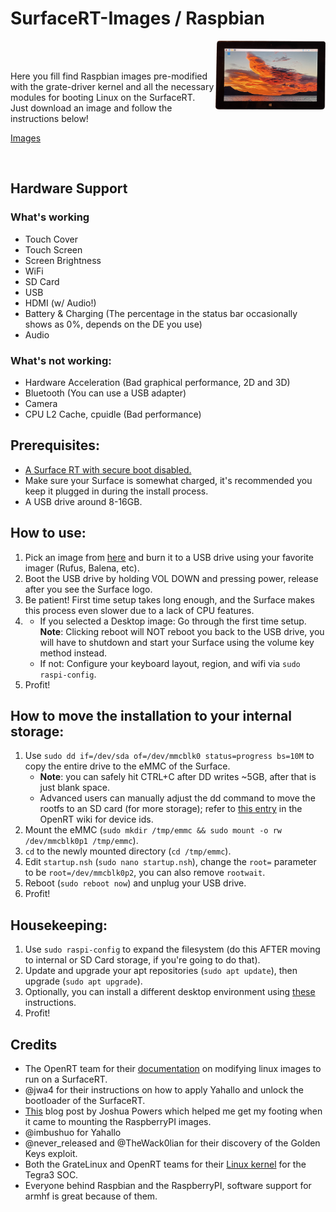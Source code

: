 # SurfaceRT-Images / Raspbian

<img width="35%" align="right" src="https://raw.githubusercontent.com/e3ndr/SurfaceRT-Images/main/Pictures/Raspbian.png" />

<br />
<br />

Here you fill find Raspbian images pre-modified with the grate-driver kernel and all the necessary modules for booting Linux on the SurfaceRT.  
Just download an image and follow the instructions below!

[Images](https://mega.nz/folder/ohZzDBJY#W2iOMkD2W_QcMloeyBYnTA)

<br />

## Hardware Support

### What's working

-   Touch Cover
-   Touch Screen
-   Screen Brightness
-   WiFi
-   SD Card
-   USB
-   HDMI (w/ Audio!)
-   Battery & Charging (The percentage in the status bar occasionally shows as 0%, depends on the DE you use)
-   Audio

### What's not working:

-   Hardware Acceleration (Bad graphical performance, 2D and 3D)
-   Bluetooth (You can use a USB adapter)
-   Camera
-   CPU L2 Cache, cpuidle (Bad performance)

## Prerequisites:

-   [A Surface RT with secure boot disabled.](https://jwa4.gitbook.io/windows/jailbreaks/golden-keys-longhorn)
-   Make sure your Surface is somewhat charged, it's recommended you keep it plugged in during the install process.
-   A USB drive around 8-16GB.

## How to use:

1. Pick an image from [here](https://mega.nz/folder/ohZzDBJY#W2iOMkD2W_QcMloeyBYnTA) and burn it to a USB drive using your favorite imager (Rufus, Balena, etc).
2. Boot the USB drive by holding VOL DOWN and pressing power, release after you see the Surface logo.
3. Be patient! First time setup takes long enough, and the Surface makes this process even slower due to a lack of CPU features.
4.  - If you selected a Desktop image: Go through the first time setup. **Note**: Clicking reboot will NOT reboot you back to the USB drive, you will have to shutdown and start your Surface using the volume key method instead.
    - If not: Configure your keyboard layout, region, and wifi via `sudo raspi-config`.
5. Profit!

## How to move the installation to your internal storage:

1. Use `sudo dd if=/dev/sda of=/dev/mmcblk0 status=progress bs=10M` to copy the entire drive to the eMMC of the Surface.
    - **Note**: you can safely hit CTRL+C after DD writes ~5GB, after that is just blank space.
    - Advanced users can manually adjust the dd command to move the rootfs to an SD card (for more storage); refer to [this entry](https://openrt.gitbook.io/open-surfacert/surface-rt/linux/booting/kernel-parameters#root) in the OpenRT wiki for device ids.
2. Mount the eMMC (`sudo mkdir /tmp/emmc && sudo mount -o rw /dev/mmcblk0p1 /tmp/emmc`).
3. `cd` to the newly mounted directory (`cd /tmp/emmc`).
4. Edit `startup.nsh` (`sudo nano startup.nsh`), change the `root=` parameter to be `root=/dev/mmcblk0p2`, you can also remove `rootwait`.
5. Reboot (`sudo reboot now`) and unplug your USB drive.
6. Profit!

## Housekeeping:

1. Use `sudo raspi-config` to expand the filesystem (do this AFTER moving to internal or SD Card storage, if you're going to do that).
2. Update and upgrade your apt repositories (`sudo apt update`), then upgrade (`sudo apt upgrade`).
3. Optionally, you can install a different desktop environment using [these](https://raspberrytips.com/upgrade-raspbian-lite-to-desktop/) instructions.
4. Profit!

## Credits

-   The OpenRT team for their [documentation](https://openrt.gitbook.io/open-surfacert/surface-rt/linux/root-filesystem/distros/raspberry-pi-os) on modifying linux images to run on a SurfaceRT.
-   @jwa4 for their instructions on how to apply Yahallo and unlock the bootloader of the SurfaceRT.
-   [This](https://powersj.io/posts/raspbian-edit-image/#mounting-the-image) blog post by Joshua Powers which helped me get my footing when it came to mounting the RaspberryPI images.
-   @imbushuo for Yahallo
-   @never_released and @TheWack0lian for their discovery of the Golden Keys exploit.
-   Both the GrateLinux and OpenRT teams for their [Linux kernel](https://github.com/Open-Surface-RT/grate-linux) for the Tegra3 SOC.
-   Everyone behind Raspbian and the RaspberryPI, software support for armhf is great because of them.

